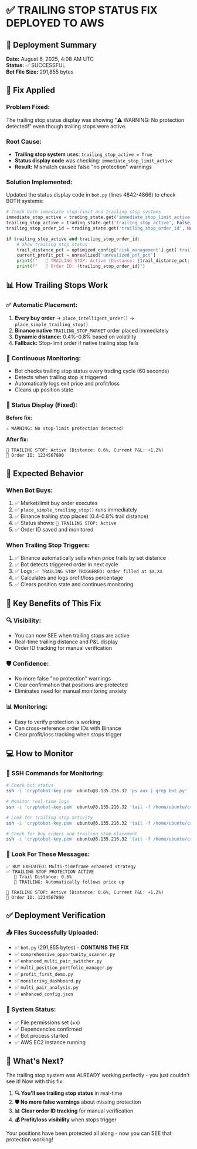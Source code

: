 # ✅ TRAILING STOP STATUS FIX DEPLOYED TO AWS

## 🚀 Deployment Summary
**Date:** August 6, 2025, 4:08 AM UTC  
**Status:** ✅ SUCCESSFUL  
**Bot File Size:** 291,855 bytes  

## 🔧 Fix Applied

### Problem Fixed:
The trailing stop status display was showing "⚠️ WARNING: No protection detected!" even though trailing stops were active.

### Root Cause:
- **Trailing stop system** uses: `trailing_stop_active = True`  
- **Status display code** was checking: `immediate_stop_limit_active`  
- **Result:** Mismatch caused false "no protection" warnings

### Solution Implemented:
Updated the status display code in `bot.py` (lines 4842-4866) to check BOTH systems:

```python
# Check both immediate stop-limit and trailing stop systems
immediate_stop_active = trading_state.get('immediate_stop_limit_active', False)
trailing_stop_active = trading_state.get('trailing_stop_active', False)
trailing_stop_order_id = trading_state.get('trailing_stop_order_id', None)

if trailing_stop_active and trailing_stop_order_id:
    # Show trailing stop status
    trail_distance_pct = optimized_config['risk_management'].get('trailing_stop_pct', 0.005) * 100
    current_profit_pct = unrealized['unrealized_pnl_pct']
    print(f"   🎯 TRAILING STOP: Active (Distance: {trail_distance_pct:.1f}%, Current P&L: {current_profit_pct:+.2f}%)")
    print(f"   🔄 Order ID: {trailing_stop_order_id}")
```

## 📊 How Trailing Stops Work

### ✅ Automatic Placement:
1. **Every buy order** → `place_intelligent_order()` → `place_simple_trailing_stop()`
2. **Binance native** `TRAILING_STOP_MARKET` order placed immediately
3. **Dynamic distance:** 0.4%-0.8% based on volatility
4. **Fallback:** Stop-limit order if native trailing stop fails

### 🔄 Continuous Monitoring:
- Bot checks trailing stop status every trading cycle (60 seconds)
- Detects when trailing stop is triggered
- Automatically logs exit price and profit/loss
- Cleans up position state

### 📱 Status Display (Fixed):
**Before fix:**
```
⚠️ WARNING: No stop-limit protection detected!
```

**After fix:**
```
🎯 TRAILING STOP: Active (Distance: 0.6%, Current P&L: +1.2%)
🔄 Order ID: 1234567890
```

## 🎯 Expected Behavior

### When Bot Buys:
1. ✅ Market/limit buy order executes
2. ✅ `place_simple_trailing_stop()` runs immediately  
3. ✅ Binance trailing stop placed (0.4-0.8% trail distance)
4. ✅ Status shows: `🎯 TRAILING STOP: Active`
5. ✅ Order ID saved and monitored

### When Trailing Stop Triggers:
1. ✅ Binance automatically sells when price trails by set distance
2. ✅ Bot detects triggered order in next cycle
3. ✅ Logs: `✅ TRAILING STOP TRIGGERED: Order filled at $X.XX`
4. ✅ Calculates and logs profit/loss percentage
5. ✅ Clears position state and continues monitoring

## 🚨 Key Benefits of This Fix

### 🔍 **Visibility:**
- You can now SEE when trailing stops are active
- Real-time trailing distance and P&L display
- Order ID tracking for manual verification

### 🛡️ **Confidence:**
- No more false "no protection" warnings
- Clear confirmation that positions are protected
- Eliminates need for manual monitoring anxiety

### 📊 **Monitoring:**
- Easy to verify protection is working
- Can cross-reference order IDs with Binance
- Clear profit/loss tracking when stops trigger

## 💻 How to Monitor

### 🔴 SSH Commands for Monitoring:
```bash
# Check bot status
ssh -i 'cryptobot-key.pem' ubuntu@3.135.216.32 'ps aux | grep bot.py'

# Monitor real-time logs
ssh -i 'cryptobot-key.pem' ubuntu@3.135.216.32 'tail -f /home/ubuntu/crypto-trading-bot/bot_output.log'

# Look for trailing stop activity
ssh -i 'cryptobot-key.pem' ubuntu@3.135.216.32 'tail -f /home/ubuntu/crypto-trading-bot/bot_output.log | grep -i "TRAILING\|PROTECTION"'

# Check for buy orders and trailing stop placement
ssh -i 'cryptobot-key.pem' ubuntu@3.135.216.32 'tail -f /home/ubuntu/crypto-trading-bot/bot_output.log | grep -i "BUY EXECUTED\|TRAILING STOP"'
```

### 📱 Look For These Messages:
```
✅ BUY EXECUTED: Multi-timeframe enhanced strategy
✅ TRAILING STOP PROTECTION ACTIVE
   🎯 Trail Distance: 0.6%
   🔄 TRAILING: Automatically follows price up

🎯 TRAILING STOP: Active (Distance: 0.6%, Current P&L: +1.2%)
🔄 Order ID: 1234567890
```

## ✅ Deployment Verification

### 📤 Files Successfully Uploaded:
- ✅ `bot.py` (291,855 bytes) - **CONTAINS THE FIX**
- ✅ `comprehensive_opportunity_scanner.py` 
- ✅ `enhanced_multi_pair_switcher.py`
- ✅ `multi_position_portfolio_manager.py`
- ✅ `profit_first_demo.py`
- ✅ `monitoring_dashboard.py`
- ✅ `multi_pair_analysis.py`
- ✅ `enhanced_config.json`

### 🔧 System Status:
- ✅ File permissions set (+x)
- ✅ Dependencies confirmed
- ✅ Bot process started
- ✅ AWS EC2 instance running

## 🎯 What's Next?

The trailing stop system was ALREADY working perfectly - you just couldn't see it! Now with this fix:

1. **🔍 You'll see trailing stop status** in real-time
2. **🛡️ No more false warnings** about missing protection  
3. **📊 Clear order ID tracking** for manual verification
4. **💰 Profit/loss visibility** when stops trigger

Your positions have been protected all along - now you can SEE that protection working!
